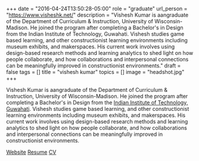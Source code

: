 +++
date = "2016-04-24T13:50:28-05:00"
role = "graduate"
url_person = "https://www.visheshk.net/"
description = "Vishesh Kumar is aangraduate of the Department of Curriculum & Instruction, University of Wisconsin-Madison. He joined the program after completing a Bachelor's in Design from the Indian Institute of Technology, Guwahati. Vishesh studies game based learning, and other constructionist learning environments including museum exhibits, and makerspaces. His current work involves using design-based research methods and learning analytics to shed light on how people collaborate, and how collaborations and interpersonal connections can be meaningfully improved in constructionist environments."
draft = false
tags = []
title = "vishesh kumar"
topics = []
image = "headshot.jpg"
+++

Vishesh Kumar is aangraduate of the Department of Curriculum & Instruction, University of Wisconsin-Madison. He joined the program after completing a Bachelor's in Design from the [Indian Institute of Technology, Guwahati](http://iitg.ac.in/). Vishesh studies game based learning, and other constructionist learning environments including museum exhibits, and makerspaces. His current work involves using design-based research methods and learning analytics to shed light on how people collaborate, and how collaborations and interpersonal connections can be meaningfully improved in constructionist environments.

[Website](http://visheshk.net) 
[Resume](http://visheshk.net/Vishesh_Kumar-Resume.pdf)
[CV](http://visheshk.net/vishesh_kumar-cv.docx)